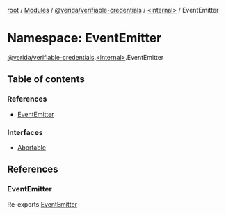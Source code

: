 [root](../README.md) / [Modules](../modules.md) / [@verida/verifiable-credentials](verida_verifiable_credentials.md) / [<internal\>](verida_verifiable_credentials._internal_.md) / EventEmitter

# Namespace: EventEmitter

[@verida/verifiable-credentials](verida_verifiable_credentials.md).[<internal\>](verida_verifiable_credentials._internal_.md).EventEmitter

## Table of contents

### References

- [EventEmitter](verida_verifiable_credentials._internal_.EventEmitter.md#eventemitter)

### Interfaces

- [Abortable](../interfaces/verida_verifiable_credentials._internal_.EventEmitter.Abortable.md)

## References

### EventEmitter

Re-exports [EventEmitter](../classes/verida_verifiable_credentials._internal_.EventEmitter-1.md)
